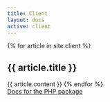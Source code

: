 ```yaml
---
title: Client
layout: docs
active: client
---
```


{% for article in site.client %}
  <h2 id="{{ article.title | slugify }}" class="ui dividing header">{{ article.title }}</h2>
  {{ article.content }}
{% endfor %}

<div class="ui divider"></div>

<div class="ui basic clearing segment">
    <a href="server/" class="ui right floated right labeled icon button">
      <i class="right arrow icon"></i>
      Docs for the PHP package
    </a>
</div>
